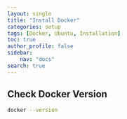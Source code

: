 ```yaml
---
layout: single
title: "Install Docker"
categories: setup
tags: [Docker, Ubuntu, Installation]
toc: true
author_profile: false
sidebar:
    nav: "docs"
search: true
---
```


## Check Docker Version
```bash
docker --version
```